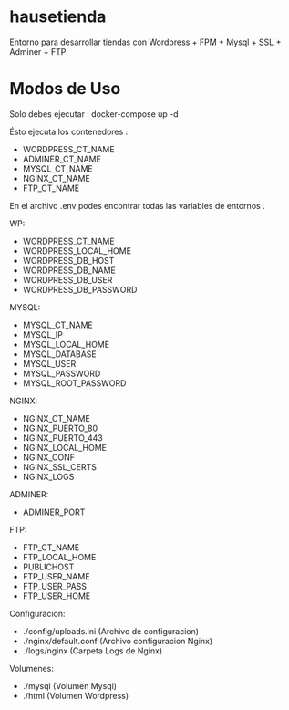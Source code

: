 # hausetienda
Entorno para desarrollar tiendas con Wordpress + FPM + Mysql + SSL + Adminer + FTP

# Modos de Uso

Solo debes ejecutar : docker-compose up -d

Ésto ejecuta los contenedores :

- WORDPRESS_CT_NAME
- ADMINER_CT_NAME
- MYSQL_CT_NAME
- NGINX_CT_NAME
- FTP_CT_NAME

En el archivo .env podes encontrar todas las variables de entornos . 

WP:
- WORDPRESS_CT_NAME
- WORDPRESS_LOCAL_HOME
- WORDPRESS_DB_HOST
- WORDPRESS_DB_NAME
- WORDPRESS_DB_USER
- WORDPRESS_DB_PASSWORD

MYSQL:
- MYSQL_CT_NAME
- MYSQL_IP
- MYSQL_LOCAL_HOME
- MYSQL_DATABASE
- MYSQL_USER
- MYSQL_PASSWORD
- MYSQL_ROOT_PASSWORD

NGINX:
- NGINX_CT_NAME
- NGINX_PUERTO_80
- NGINX_PUERTO_443
- NGINX_LOCAL_HOME
- NGINX_CONF
- NGINX_SSL_CERTS
- NGINX_LOGS

ADMINER:
- ADMINER_PORT

FTP:
- FTP_CT_NAME
- FTP_LOCAL_HOME
- PUBLICHOST
- FTP_USER_NAME
- FTP_USER_PASS
- FTP_USER_HOME

Configuracion:
- ./config/uploads.ini (Archivo de configuracion)
- ./nginx/default.conf (Archivo configuracion Nginx)
- ./logs/nginx (Carpeta Logs de Nginx)

Volumenes:
- ./mysql (Volumen Mysql)
- ./html (Volumen Wordpress)
